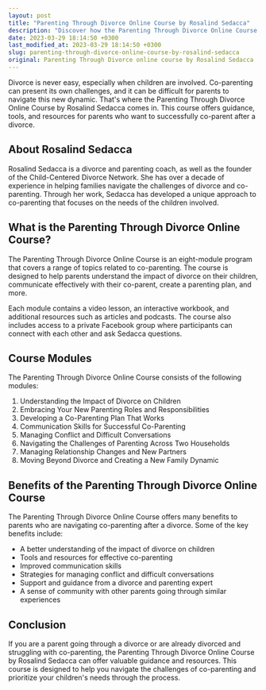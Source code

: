 ```yaml
---
layout: post
title: "Parenting Through Divorce Online Course by Rosalind Sedacca"
description: "Discover how the Parenting Through Divorce Online Course by Rosalind Sedacca can help parents navigate the challenges of co-parenting after a divorce."
date: 2023-03-29 18:14:50 +0300
last_modified_at: 2023-03-29 18:14:50 +0300
slug: parenting-through-divorce-online-course-by-rosalind-sedacca
original: Parenting Through Divorce online course by Rosalind Sedacca
---
```

Divorce is never easy, especially when children are involved. Co-parenting can present its own challenges, and it can be difficult for parents to navigate this new dynamic. That's where the Parenting Through Divorce Online Course by Rosalind Sedacca comes in. This course offers guidance, tools, and resources for parents who want to successfully co-parent after a divorce.

## About Rosalind Sedacca

Rosalind Sedacca is a divorce and parenting coach, as well as the founder of the Child-Centered Divorce Network. She has over a decade of experience in helping families navigate the challenges of divorce and co-parenting. Through her work, Sedacca has developed a unique approach to co-parenting that focuses on the needs of the children involved.

## What is the Parenting Through Divorce Online Course?

The Parenting Through Divorce Online Course is an eight-module program that covers a range of topics related to co-parenting. The course is designed to help parents understand the impact of divorce on their children, communicate effectively with their co-parent, create a parenting plan, and more.

Each module contains a video lesson, an interactive workbook, and additional resources such as articles and podcasts. The course also includes access to a private Facebook group where participants can connect with each other and ask Sedacca questions.

## Course Modules

The Parenting Through Divorce Online Course consists of the following modules:

1. Understanding the Impact of Divorce on Children
2. Embracing Your New Parenting Roles and Responsibilities
3. Developing a Co-Parenting Plan That Works
4. Communication Skills for Successful Co-Parenting
5. Managing Conflict and Difficult Conversations
6. Navigating the Challenges of Parenting Across Two Households
7. Managing Relationship Changes and New Partners
8. Moving Beyond Divorce and Creating a New Family Dynamic

## Benefits of the Parenting Through Divorce Online Course

The Parenting Through Divorce Online Course offers many benefits to parents who are navigating co-parenting after a divorce. Some of the key benefits include:

- A better understanding of the impact of divorce on children
- Tools and resources for effective co-parenting
- Improved communication skills
- Strategies for managing conflict and difficult conversations
- Support and guidance from a divorce and parenting expert
- A sense of community with other parents going through similar experiences

## Conclusion

If you are a parent going through a divorce or are already divorced and struggling with co-parenting, the Parenting Through Divorce Online Course by Rosalind Sedacca can offer valuable guidance and resources. This course is designed to help you navigate the challenges of co-parenting and prioritize your children's needs through the process.